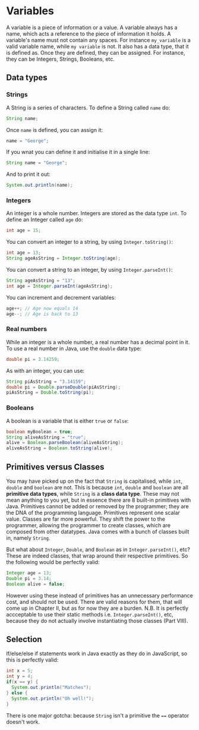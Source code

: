 Variables
===

A variable is a piece of information or a value. A variable always has a name, which acts a reference to the piece of information it holds. A variable's name must not contain any spaces. For instance `my_variable` is a valid variable name, while `my variable` is not. It also has a data type, that it is defined as. Once they are defined, they can be assigned. For instance, they can be Integers, Strings, Booleans, etc. 

## Data types

### Strings
A String is a series of characters. To define a String called `name` do:
```java
String name;
```
Once `name` is defined, you can assign it:
```java
name = "George";
```
If you wnat you can define it and initialise it in a single line:
```java
String name = "George";
```
And to print it out:
```java
System.out.println(name);
```

### Integers
An integer is a whole number. Integers are stored as the data type `int`. To define an Integer called `age` do:
```java
int age = 15;
```

You can convert an integer to a string, by using `Integer.toString()`:
```java
int age = 13;
String ageAsString = Integer.toString(age);
```

You can convert a string to an integer, by using `Integer.parseInt()`:
```java
String ageAsString = "13";
int age = Integer.parseInt(ageAsString);
```

You can increment and decrement variables:
```java
age++; // Age now equals 14
age--; // Age is back to 13
```

### Real numbers
While an integer is a whole number, a real number has a decimal point in it. To use a real number in Java, use the `double` data type:
```java
double pi = 3.14259;
```

As with an integer, you can use:
```java
String piAsString = "3.14159";
double pi = Double.parseDouble(piAsString);
piAsString = Double.toString(pi);
```

### Booleans
A boolean is a variable that is either `true` or `false`:
```java
boolean myBoolean = true;
String aliveAsString = "true";
alive = Boolean.parseBoolean(aliveAsString); 
aliveAsString = Boolean.toString(alive);
```

## Primitives versus Classes
You may have picked up on the fact that `String` is capitalised, while `int`, `double` and `boolean` are not. This is because `int`, `double` and `boolean` are all **primitive data types**, while  `String` is a **class data type**. These may not mean anything to you yet, but in essence there are 8 built-in primitives with Java. Primitives cannot be added or removed by the programmer; they are the DNA of the programming language. Primitives represent one scalar value. Classes are far more powerful. They shift the power to the programmer, allowing the programmer to create classes, which are composed from other datatypes. Java comes with a bunch of classes built in, namely `String`.

But what about `Integer`, `Double`, and `Boolean` as in `Integer.parseInt()`, etc? These are indeed classes, that wrap around their respective primitives. So the following would be perfectly valid:

```java
Integer age = 13;
Double pi = 3.14;
Boolean alive = false;
```

However using these instead of primitives has an unnecessary performance cost, and should not be used. There are valid reasons for them, that will come up in Chapter II, but as for now they are a burden. N.B. It is perfectly accceptable to use their static methods i.e. `Integer.parseInt()`, etc, because they do not actually involve instantiating those classes (Part VIII). 

## Selection
If/else/else if statements work in Java exactly as they do in JavaScript, so this is perfectly valid:

```java
int x = 5;
int y = 4;
if(x == y) {
  System.out.println("Matches");
} else {
  System.out.println("Oh well!");
}
```

There is one major gotcha: because `String` isn't a primitive the `==` operator doesn't work.
